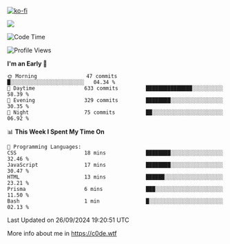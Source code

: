 [![ko-fi](https://ko-fi.com/img/githubbutton_sm.svg)](https://ko-fi.com/Z8Z4Y2LKX)

<a href="https://wakatime.com"><img src="https://wakatime.com/share/@c0dezin/b7f18a7c-ab3a-40b8-8bc7-b1b7bf71f1d6.svg" /></a>

<!--START_SECTION:waka-->
![Code Time](http://img.shields.io/badge/Code%20Time-108%20hrs%201%20min-blue)

![Profile Views](http://img.shields.io/badge/Profile%20Views-1-blue)

**I'm an Early 🐤** 

```text
🌞 Morning                47 commits          █░░░░░░░░░░░░░░░░░░░░░░░░   04.34 % 
🌆 Daytime                633 commits         ███████████████░░░░░░░░░░   58.39 % 
🌃 Evening                329 commits         ████████░░░░░░░░░░░░░░░░░   30.35 % 
🌙 Night                  75 commits          ██░░░░░░░░░░░░░░░░░░░░░░░   06.92 % 
```


📊 **This Week I Spent My Time On** 

```text
💬 Programming Languages: 
CSS                      18 mins             ████████░░░░░░░░░░░░░░░░░   32.46 % 
JavaScript               17 mins             ████████░░░░░░░░░░░░░░░░░   30.47 % 
HTML                     13 mins             ██████░░░░░░░░░░░░░░░░░░░   23.21 % 
Prisma                   6 mins              ███░░░░░░░░░░░░░░░░░░░░░░   11.50 % 
Bash                     1 min               █░░░░░░░░░░░░░░░░░░░░░░░░   02.13 % 
```


 Last Updated on 26/09/2024 19:20:51 UTC
<!--END_SECTION:waka-->

More info about me in https://c0de.wtf
